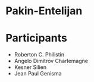 # Pakin-Entelijan
# Participants
* Roberton C. Philistin
* Angelo Dimitrov Charlemagne
*	Kesner Silien
*	Jean Paul Genisma
